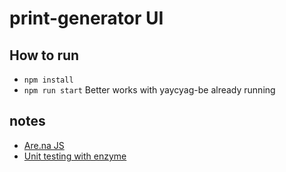 # print-generator UI

## How to run
- ```npm install```
- ```npm run start```
Better works with yaycyag-be already running

  
## notes
- [Are.na JS](https://github.com/ivangreene/arena-js)
- [Unit testing with enzyme](https://preactjs.com/guide/v8/unit-testing-with-enzyme/)

